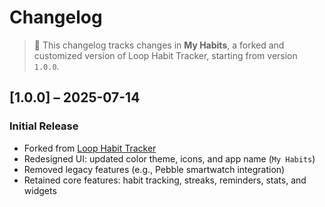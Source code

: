 # Changelog

> 📌 This changelog tracks changes in **My Habits**, a forked and customized version of Loop Habit Tracker, starting from version `1.0.0`.

## [1.0.0] – 2025-07-14

### Initial Release
- Forked from [Loop Habit Tracker](https://github.com/iSoron/uhabits)
- Redesigned UI: updated color theme, icons, and app name (`My Habits`)
- Removed legacy features (e.g., Pebble smartwatch integration)
- Retained core features: habit tracking, streaks, reminders, stats, and widgets

